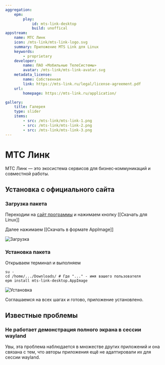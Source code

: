 ```yaml
---
aggregation:
    epm:
        play:
            id: mts-link-desktop
            build: unoffical
appstream:
    name: МТС Линк
    icon: /mts-link/mts-link-logo.svg
    summary: Приложение MTS Link для Linux
    keywords:
        - proprietary
    developer:
        name: ПАО «Мобильные ТелеСистемы»
        avatar: /mts-link/mts-link-avatar.svg
    metadata_license:
        name: Собственная
        link: https://mts-link.ru/legal/license-agreement.pdf
    url:
        homepage: https://mts-link.ru/application/

gallery:
    title: Галерея
    type: slider
    items:
        - src: /mts-link/mts-link-1.png
        - src: /mts-link/mts-link-2.png
        - src: /mts-link/mts-link-3.png
---
```


# МТС Линк

МТС Линк — это экосистема сервисов для бизнес‑коммуникаций и совместной работы.

<AGWGallery />

<!--@include: @apps/_parts/install/content-epm-play.md-->

## Установка с официального сайта

### Загрузка пакета

Переходим на [сайт программы](https://mts-link.ru/application/) и нажимаем кнопку [[Скачать для Linux]]

Далее нажимаем [[Скачать в формате AppImage]]

![Загрузка](/mts-link/mts-link-download.gif)

### Установка пакета

Открываем терминал и выполняем

```shell
su -
cd /home/.../Downloads/ # Где "..." - имя вашего пользователя
epm install mts-link-desktop.AppImage
```

![Установка](/mts-link/mts-link-install.gif)

Соглашаемся на всех шагах и готово, приложение установлено.

## Известные проблемы

### Не работает демонстрация полного экрана в сессии wayland

Увы, эта проблема наблюдается в множестве других приложений и она связана с тем, что авторы приложения ещё не адаптировали их для сессии wayland.
